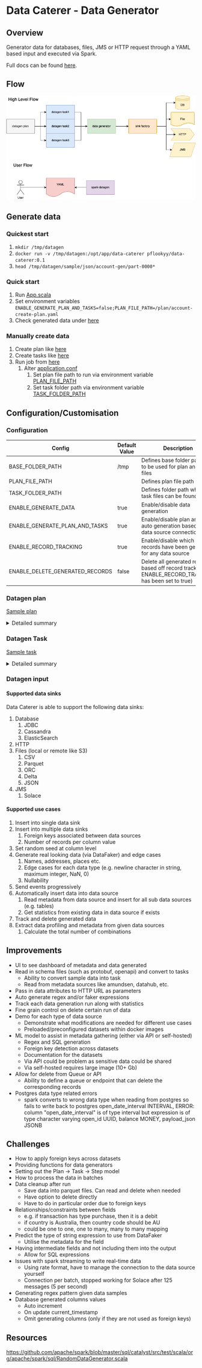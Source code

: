 # Data Caterer - Data Generator

## Overview

Generator data for databases, files, JMS or HTTP request through a YAML based input and executed via Spark.
  
Full docs can be found [here](https://pflooky.github.io/data-caterer-docs/).

## Flow

![Data Caterer high level design](design/high-level-design.png "High level design")

## Generate data
### Quickest start
1. `mkdir /tmp/datagen`
2. `docker run -v /tmp/datagen:/opt/app/data-caterer pflookyy/data-caterer:0.1`
3. `head /tmp/datagen/sample/json/account-gen/part-0000*`

### Quick start
1. Run [App.scala](app/src/main/scala/com/github/pflooky/datagen/App.scala)
2. Set environment variables `ENABLE_GENERATE_PLAN_AND_TASKS=false;PLAN_FILE_PATH=/plan/account-create-plan.yaml`
3. Check generated data under [here](app/src/test/resources/sample/json)

### Manually create data
1. Create plan like [here](app/src/main/resources/plan/customer-create-plan.yaml)
2. Create tasks like [here](app/src/main/resources/task/postgres/postgres-customer-task.yaml)
3. Run job from [here](app/src/main/scala/com/github/pflooky/datagen/App.scala)
   1. Alter [application.conf](app/src/main/resources/application.conf)
      1. Set plan file path to run via environment variable [PLAN_FILE_PATH](app/src/main/resources/application.conf)
      2. Set task folder path via environment variable [TASK_FOLDER_PATH](app/src/main/resources/application.conf)

## Configuration/Customisation
### Configuration

| Config                          | Default Value | Description                                                                                             |
|---------------------------------|---------------|---------------------------------------------------------------------------------------------------------|
| BASE_FOLDER_PATH                | /tmp          | Defines base folder pathway to be used for plan and task files                                          |
| PLAN_FILE_PATH                  | <empty>       | Defines plan file path                                                                                  |
| TASK_FOLDER_PATH                | <empty>       | Defines folder path where all task files can be found                                                   |
| ENABLE_GENERATE_DATA            | true          | Enable/disable data generation                                                                          |
| ENABLE_GENERATE_PLAN_AND_TASKS  | true          | Enable/disable plan and task auto generation based off data source connections                          |
| ENABLE_RECORD_TRACKING          | true          | Enable/disable which data records have been generated for any data source                               |
| ENABLE_DELETE_GENERATED_RECORDS | false         | Delete all generated records based off record tracking (if ENABLE_RECORD_TRACKING has been set to true) |

### Datagen plan

[Sample plan](app/src/main/resources/plan/customer-create-plan.yaml)

<details><summary>Detailed summary</summary><br>

```yaml
name: "customer_create_plan"
description: "Create customers in JDBC and Cassandra"
tasks:
  #list of tasks to execute
  - name: "jdbc_customer_accounts_table_create"
    #Name of the data source with configuration as defined in application.conf
    dataSourceName: "postgres"
  - name: "parquet_transaction_file"
    dataSourceName: "parquet"
  - name: "cassandra_customer_status_table_create"
    dataSourceName: "cassandra"
    #Can disable tasks, enabled by default
    enabled: false
  - name: "cassandra_customer_transactions_table_create"
    dataSourceName: "cassandra"
    enabled: false

sinkOptions:
  #Define a static seed if you want consistent data produced
  seed: "1"
  #Define any foreign keys that should match across data tasks
  foreignKeys:
    #The foreign key name with naming convention [dataSourceName].[schema].[column name]
    "postgres.accounts.account_number":
      #List of columns to match with same naming convention
      - "parquet.transactions.account_id"
```

</details>

### Datagen Task

[Sample task](app/src/main/resources/task/postgres/postgres-transaction-task.yaml)

<details><summary>Detailed summary</summary><br>

Simple sample

```yaml
name: "jdbc_customer_accounts_table_create"
steps:
  #Define one or more steps within a task
  - name: "accounts"
    type: "postgres"
    count:
      #Number of records to generate
      total: 10
    #Define any Spark options to pass when pushing data
    options:
      dbtable: "account.accounts"
    schema:
      fields:
        - name: "account_number"
          #Data type of column: string, int, double, date
          type: "string"
          generator:
            #Type of data generator: regex, random, oneOf
            type: "regex"
            #Options to set per type of generator
            options:
              regex: "ACC1[0-9]{5,10}"
              seed: 1 #Can set the random seed at column level
        - name: "account_status"
          type: "string"
          generator:
            type: "oneOf"
            options:
              #List of potential values
              oneOf:
                - "open"
                - "closed"
        - name: "open_date"
          type: "date"
          generator:
            type: "random"
            #`options` is optional, will revert to defaults if not defined
            options:
              minValue: "2020-01-01" #Default: now() - 5 days
              maxValue: "2022-12-31" #Default: now()
        - name: "created_by"
          type: "string"
          generator:
            type: "random"
            options:
              minLength: 10  #Default: 1
              maxLength: 100 #Default: 20
        - name: "customer_id"
          type: "int"
          generator:
            type: "random"
            options:
              minValue: 0    #Default: 0
              maxValue: 100  #Default: 1
```

With multiple records per key (i.e. have X number of transactions per account)

```yaml
name: "parquet_transaction_file"
steps:
  - name: "transactions"
    type: "parquet"
    options:
      path: "/tmp/sample/parquet/transactions"
    count:
      #Number of records per column to generate
      perColumn:
        #Can be based on multiple columns
        columnNames:
          - "account_id"
        #Can define simple count of records
        count: 10
        #Or define generator for number of records (has to be int generator)
        generator:
          type: "random"
          options:
            minValue: 1
            maxValue: 10
...
```

</details>

### Datagen input

#### Supported data sinks

Data Caterer is able to support the following data sinks:

1. Database
   1. JDBC
   2. Cassandra
   3. ElasticSearch
2. HTTP
3. Files (local or remote like S3)
   1. CSV
   2. Parquet
   3. ORC
   4. Delta
   5. JSON
4. JMS
   1. Solace

#### Supported use cases

1. Insert into single data sink
2. Insert into multiple data sinks
   1. Foreign keys associated between data sources
   2. Number of records per column value
3. Set random seed at column level
4. Generate real looking data (via DataFaker) and edge cases
   1. Names, addresses, places etc.
   2. Edge cases for each data type (e.g. newline character in string, maximum integer, NaN, 0)
   3. Nullability
5. Send events progressively
6. Automatically insert data into data source
   1. Read metadata from data source and insert for all sub data sources (e.g. tables)
   2. Get statistics from existing data in data source if exists
7. Track and delete generated data
8. Extract data profiling and metadata from given data sources
   1. Calculate the total number of combinations

## Improvements

- UI to see dashboard of metadata and data generated
- Read in schema files (such as protobuf, openapi) and convert to tasks
  - Ability to convert sample data into task
  - Read from metadata sources like amundsen, datahub, etc.
- Pass in data attributes to HTTP URL as parameters
- Auto generate regex and/or faker expressions
- Track each data generation run along with statistics
- Fine grain control on delete certain run of data
- Demo for each type of data source
  - Demonstrate what modifications are needed for different use cases
  - Preloaded/preconfigured datasets within docker images
- ML model to assist in metadata gathering (either via API or self-hosted)
  - Regex and SQL generation
  - Foreign key detection across datasets
  - Documentation for the datasets
  - Via API could be problem as sensitive data could be shared
  - Via self-hosted requires large image (10+ Gb)
- Allow for delete from Queue or API
  - Ability to define a queue or endpoint that can delete the corresponding records
- Postgres data type related errors
  - spark converts to wrong data type when reading from postgres so fails to write back to postgres
      open_date_interval INTERVAL,
      ERROR: column "open_date_interval" is of type interval but expression is of type character varying
      open_id UUID,
      balance MONEY,
      payload_json JSONB

## Challenges

- How to apply foreign keys across datasets
- Providing functions for data generators
- Setting out the Plan -> Task -> Step model
- How to process the data in batches
- Data cleanup after run
  - Save data into parquet files. Can read and delete when needed
  - Have option to delete directly
  - Have to do in particular order due to foreign keys
- Relationships/constraints between fields
  - e.g. if transaction has type purchase, then it is a debit
  - if country is Australia, then country code should be AU
  - could be one to one, one to many, many to many mapping
- Predict the type of string expression to use from DataFaker
  - Utilise the metadata for the field
- Having intermediate fields and not including them into the output
  - Allow for SQL expressions
- Issues with spark streaming to write real-time data
  - Using rate format, have to manage the connection to the data source yourself
  - Connection per batch, stopped working for Solace after 125 messages (5 per second)
- Generating regex pattern given data samples
- Database generated columns values
  - Auto increment
  - On update current_timestamp
  - Omit generating columns (only if they are not used as foreign keys)

## Resources

https://github.com/apache/spark/blob/master/sql/catalyst/src/test/scala/org/apache/spark/sql/RandomDataGenerator.scala
